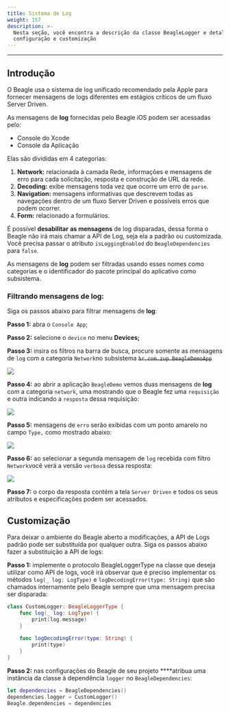 ```yaml
---
title: Sistema de Log
weight: 157
description: >-
  Nesta seção, você encontra a descrição da classe BeagleLogger e detalhes de
  configuração e customização
---
```


---

## Introdução

O Beagle usa o sistema de log unificado recomendado pela Apple para fornecer mensagens de logs diferentes em estágios críticos de um fluxo Server Driven.

As mensagens de **log** fornecidas pelo Beagle iOS podem ser acessadas pelo: 

* Console do Xcode
* Console da Aplicação

Elas são divididas em 4 categorias: 

1. **Network:** relacionada à camada Rede, informações e mensagens de erro para cada solicitação, resposta e construção de URL da rede. 
2. **Decoding:** exibe mensagens toda vez que ocorre um erro de `parse`. 
3. **Navigation:** mensagens informativas que descrevem todas as navegações dentro de um fluxo Server Driven e possíveis erros que podem ocorrer. 
4. **Form:** relacionado a formulários. 

É possível **desabilitar** **as mensagens** de log disparadas, dessa forma o Beagle não irá mais chamar a API de Log, seja ela a padrão ou customizada. Você precisa passar o atributo `isLoggingEnabled` do `BeagleDependencies` para `false`.

As mensagens de **log** podem ser filtradas usando esses nomes como categorias e o identificador do pacote principal do aplicativo como subsistema.

### Filtrando mensagens de log:

Siga os passos abaixo para filtrar mensagens de **log**:

**Passo 1:** abra o `Console App`;

**Passo 2:** selecione o `device` no menu **Devices;**

**Passo 3:** insira os filtros na barra de busca, procure somente as mensagens de `log` com a categoria `Network`no subsistema ~~`br.com.zup.BeagleDemoApp`~~ 

![](../../../.gitbook/assets/1.png)

**Passo 4:** ao abrir a aplicação `BeagleDemo` vemos duas mensagens de **log** com a categoria `network`, uma mostrando que o Beagle fez uma `requisição` e outra indicando a `resposta` dessa requisição:

![](../../../.gitbook/assets/2.png)

**Passo 5:** mensagens de `erro` serão exibidas com um ponto amarelo no campo `Type,` como mostrado abaixo:

![](../../../.gitbook/assets/3.png)

**Passo 6:** ao selecionar a segunda mensagem de `log` recebida com filtro `Network`você verá a versão `verbosa` dessa resposta:

![](../../../.gitbook/assets/4.png)

**Passo 7:** o corpo da resposta contém a tela `Server Driven` e todos os seus atributos e especificações podem ser acessados.

## Customização

Para deixar o ambiente do Beagle aberto a modificações, a API de Logs padrão pode ser substituída por qualquer outra. Siga os passos abaixo fazer a substituição a API de logs:

**Passo 1:** implemente o protocolo BeagleLoggerType na classe que deseja utilizar como API de logs, você irá observar que é preciso implementar os métodos `log(_ log: LogType)` e `logDecodingError(type: String)` que são chamados internamente pelo Beagle sempre que uma mensagem precisa ser disparada:

```swift
class CustomLogger: BeagleLoggerType {
    func log(_ log: LogType) {
        print(log.message)
    }
    
    func logDecodingError(type: String) {
        print(type)
    }
}
```

**Passo 2:** nas configurações do Beagle de seu projeto ****atribua uma instância da classe à dependência `logger` no `BeagleDependencies`:

```swift
let dependencies = BeagleDependencies()
dependencies.logger = CustomLogger()
Beagle.dependencies = dependencies
```
